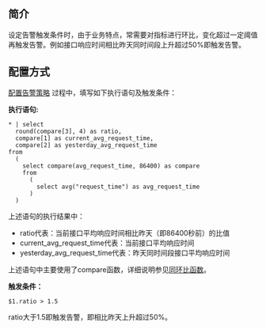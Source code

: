 ## 简介

设定告警触发条件时，由于业务特点，常需要对指标进行环比，变化超过一定阈值再触发告警。例如接口响应时间相比昨天同时间段上升超过50%即触发告警。





## 配置方式

[配置告警策略](https://intl.cloud.tencent.com/document/product/614/39574) 过程中，填写如下执行语句及触发条件：

**执行语句:**

```
* | select 
  round(compare[3], 4) as ratio, 
  compare[1] as current_avg_request_time, 
  compare[2] as yesterday_avg_request_time 
from 
  (
    select compare(avg_request_time, 86400) as compare 
    from 
      (
        select avg("request_time") as avg_request_time
      )
  )
```
上述语句的执行结果中：

* ratio代表：当前接口平均响应时间相比昨天（即86400秒前）的比值
* current_avg_request_time代表：当前接口平均响应时间
* yesterday_avg_request_time代表：昨天同时间段接口平均响应时间

上述语句中主要使用了compare函数，详细说明参见[同环比函数](https://intl.cloud.tencent.com/document/product/614/43575)。



**触发条件：**

```
$1.ratio > 1.5
```

ratio大于1.5即触发告警，即相比昨天上升超过50%。
